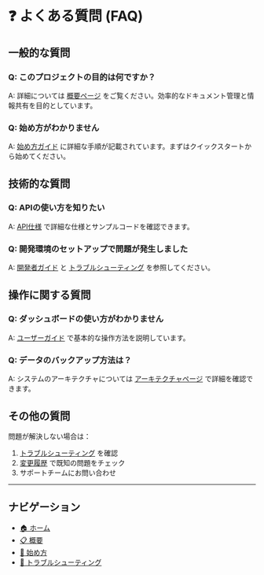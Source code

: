 # ❓ よくある質問 (FAQ)

## 一般的な質問

### Q: このプロジェクトの目的は何ですか？

A: 詳細については [概要ページ](./overview.md) をご覧ください。効率的なドキュメント管理と情報共有を目的としています。

### Q: 始め方がわかりません

A: [始め方ガイド](./getting-started.md) に詳細な手順が記載されています。まずはクイックスタートから始めてください。

## 技術的な質問

### Q: APIの使い方を知りたい

A: [API仕様](./api-reference.md) で詳細な仕様とサンプルコードを確認できます。

### Q: 開発環境のセットアップで問題が発生しました

A: [開発者ガイド](./developer-guide.md) と [トラブルシューティング](./troubleshooting.md) を参照してください。

## 操作に関する質問

### Q: ダッシュボードの使い方がわかりません

A: [ユーザーガイド](./user-guide.md) で基本的な操作方法を説明しています。

### Q: データのバックアップ方法は？

A: システムのアーキテクチャについては [アーキテクチャページ](./architecture.md) で詳細を確認できます。

## その他の質問

問題が解決しない場合は：

1. [トラブルシューティング](./troubleshooting.md) を確認
2. [変更履歴](./changelog.md) で既知の問題をチェック
3. サポートチームにお問い合わせ

---

## ナビゲーション

- [🏠 ホーム](./README.md)
- [📋 概要](./overview.md)
- [🚀 始め方](./getting-started.md)
- [🔧 トラブルシューティング](./troubleshooting.md)
